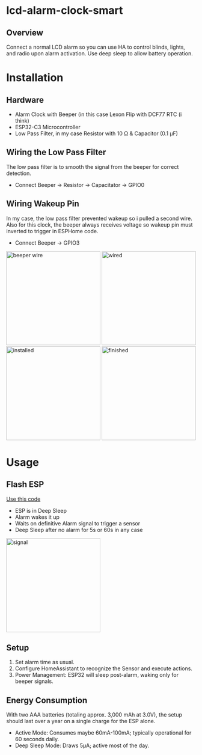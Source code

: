 # lcd-alarm-clock-smart

## Overview
Connect a normal LCD alarm so you can use HA to control blinds, lights, and radio upon alarm activation. Use deep sleep to allow battery operation.

# Installation

## Hardware

- Alarm Clock with Beeper (in this case Lexon Flip with DCF77 RTC (i think)
- ESP32-C3 Microcontroller
- Low Pass Filter, in my case	Resistor with 10 Ω &	Capacitor (0.1 µF)

## Wiring the Low Pass Filter
The low pass filter is to smooth the signal from the beeper for correct detection.
-	Connect Beeper -> Resistor -> Capacitator -> GPIO0

## Wiring Wakeup Pin
In my case, the low pass filter prevented wakeup so i pulled a second wire. Also for this clock, the beeper always receives voltage so wakeup pin must inverted to trigger in ESPHome code.
- Connect Beeper -> GPIO3
<img width="250" alt="beeper wire" src="https://github.com/chriopter/lcd-alarm-clock-smart/assets/82179548/70159995-f6fe-46b5-af25-0b57c11fdf90">
<img width="250" alt="wired" src="https://github.com/chriopter/lcd-alarm-clock-smart/assets/82179548/88678080-b19e-435f-904c-c24c5a8993ec">
<img width="250" alt="installed" src="https://github.com/chriopter/lcd-alarm-clock-smart/assets/82179548/ed5c5c60-8dab-4e11-a2a2-7f17d929e765">
<img width="250" alt="finished" src="https://github.com/chriopter/lcd-alarm-clock-smart/assets/82179548/60b2974d-0bf7-4be9-b1dd-fa4bd612b2dd">



# Usage

## Flash ESP
[Use this code](Wecker.yaml)
- ESP is in Deep Sleep
- Alarm wakes it up
- Waits on definitive Alarm signal to trigger a sensor
- Deep Sleep after no alarm for 5s or 60s in any case
<img width="250" alt="signal" src="https://github.com/chriopter/lcd-alarm-clock-smart/assets/82179548/623985fa-9a9c-419d-8a0f-7bb44fc31f5c">

## Setup

1.	Set alarm time as usual.
2.	Configure HomeAssistant to recognize the Sensor and execute actions.
3.	Power Management: ESP32 will sleep post-alarm, waking only for beeper signals.

## Energy Consumption
With two AAA batteries (totaling approx. 3,000 mAh at 3.0V), the setup should last over a year on a single charge for the ESP alone.
- Active Mode: Consumes maybe 60mA-100mA; typically operational for 60 seconds daily.
- Deep Sleep Mode: Draws 5µA; active most of the day.
